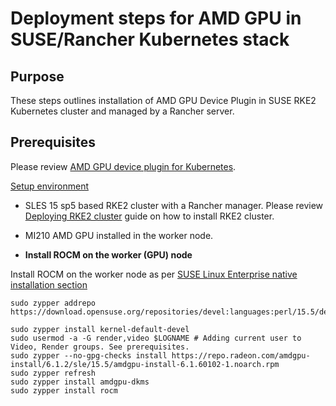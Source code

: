 # Deployment steps for AMD GPU in SUSE/Rancher Kubernetes stack

## Purpose 
These steps outlines installation of AMD GPU Device Plugin in SUSE RKE2 Kubernetes cluster and managed by a Rancher server.

## Prerequisites

Please review [AMD GPU device plugin for Kubernetes](https://github.com/ROCm/k8s-device-plugin#amd-gpu-device-plugin-for-kubernetes).

<ins> Setup environment </ins>

- SLES 15 sp5 based RKE2 cluster with a Rancher manager. Please review [Deploying RKE2 cluster](https://github.com/alex-isv/solutions-engineering/blob/main/Rancher/RKE2_cluster_deployment.md#deploying-rke2-cluster-in-sles-based-environment ) guide on how to install RKE2 cluster.

- MI210 AMD GPU installed in the worker node.

- **Install ROCM on the worker (GPU) node**

Install ROCM on the worker node as per [SUSE Linux Enterprise native installation section](https://rocm.docs.amd.com/projects/install-on-linux/en/latest/tutorial/quick-start.html)

````
sudo zypper addrepo https://download.opensuse.org/repositories/devel:languages:perl/15.5/devel:languages:perl.repo

sudo zypper install kernel-default-devel
sudo usermod -a -G render,video $LOGNAME # Adding current user to Video, Render groups. See prerequisites.
sudo zypper --no-gpg-checks install https://repo.radeon.com/amdgpu-install/6.1.2/sle/15.5/amdgpu-install-6.1.60102-1.noarch.rpm
sudo zypper refresh
sudo zypper install amdgpu-dkms
sudo zypper install rocm
````
